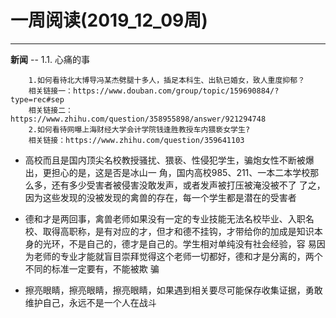 # 一周阅读(2019_12_09周)

---

**新闻**
-- 1.1. 心痛的事
~~~
    1.如何看待北大博导冯某杰劈腿十多人，插足本科生、出轨已婚女，致人重度抑郁？ 
    相关链接一：https://www.douban.com/group/topic/159690884/?type=rec#sep   
    相关链接二：https://www.zhihu.com/question/358955898/answer/921294748      
    2.如何看待网曝上海财经大学会计学院钱逢胜教授车内猥亵女学生?  
    相关链接：https://www.zhihu.com/question/359641103
~~~

- 高校而且是国内顶尖名校教授骚扰、猥亵、性侵犯学生，骗炮女性不断被爆出，更担心的是，这是否是冰山一  角，国内高校985、211、一本二本学校那么多，还有多少受害者被侵害没敢发声，或者发声被打压被淹没被不了
了之，因为这些发现的没被发现的禽兽的存在，每一个学生都是潜在的受害者

- 德和才是两回事，禽兽老师如果没有一定的专业技能无法名校毕业、入职名校、取得高职称，是有对应的才，但才和德不挂钩，才带给你的加成是知识本身的光环，不是自己的，德才是自己的。学生相对单纯没有社会经验，容
易因为老师的专业才能就盲目崇拜觉得这个老师一切都好，德和才是分离的，两个不同的标准一定要有，不能被欺
骗

- 擦亮眼睛，擦亮眼睛，擦亮眼睛，如果遇到相关要尽可能保存收集证据，勇敢维护自己，永远不是一个人在战斗